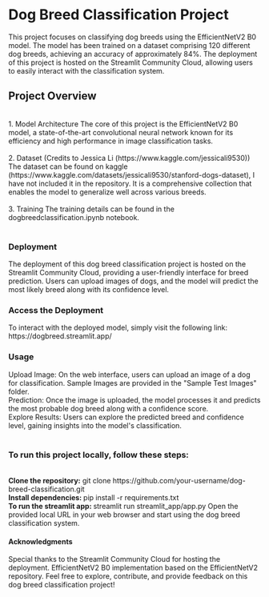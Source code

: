 <h1>Dog Breed Classification Project</h1>
This project focuses on classifying dog breeds using the EfficientNetV2 B0 model. The model has been trained on a dataset comprising 120 different dog breeds, achieving an accuracy of approximately 84%. The deployment of this project is hosted on the Streamlit Community Cloud, allowing users to easily interact with the classification system.
<br>
<h2>Project Overview</h2>
<br>
1. Model Architecture
The core of this project is the EfficientNetV2 B0 model, a state-of-the-art convolutional neural network known for its efficiency and high performance in image classification tasks.
<br>
<br>
2. Dataset (Credits to Jessica Li (https://www.kaggle.com/jessicali9530))
The dataset can be found on kaggle (https://www.kaggle.com/datasets/jessicali9530/stanford-dogs-dataset), I have not included it in the repository. It is a comprehensive collection that enables the model to generalize well across various breeds.
<br>
<br>
3. Training
The training details can be found in the dogbreedclassification.ipynb notebook.
<br>
<br>
<h3>Deployment</h3>
The deployment of this dog breed classification project is hosted on the Streamlit Community Cloud, providing a user-friendly interface for breed prediction. Users can upload images of dogs, and the model will predict the most likely breed along with its confidence level.
<br>
<h3>Access the Deployment</h3>
To interact with the deployed model, simply visit the following link: https://dogbreed.streamlit.app/
<br>
<h3>Usage</h3>
Upload Image: On the web interface, users can upload an image of a dog for classification. Sample Images are provided in the "Sample Test Images" folder.
<br>
Prediction: Once the image is uploaded, the model processes it and predicts the most probable dog breed along with a confidence score.
<br>
Explore Results: Users can explore the predicted breed and confidence level, gaining insights into the model's classification.
<br>
<br>
<h3>To run this project locally, follow these steps:</h3>
<br>
<b>Clone the repository:</b>
git clone https://github.com/your-username/dog-breed-classification.git
<br>
<b>Install dependencies: </b>
pip install -r requirements.txt
<br>
<b>To run the streamlit app: </b>
streamlit run streamlit_app/app.py
Open the provided local URL in your web browser and start using the dog breed classification system.
<br>
<h4>Acknowledgments</h4>
Special thanks to the Streamlit Community Cloud for hosting the deployment.
EfficientNetV2 B0 implementation based on the EfficientNetV2 repository.
Feel free to explore, contribute, and provide feedback on this dog breed classification project!
<br>
